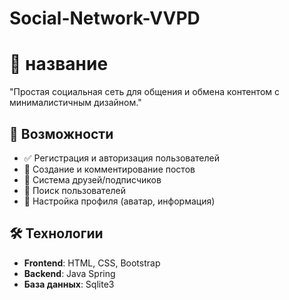 # Social-Network-VVPD
# 🌟 название
 
"Простая социальная сеть для общения и обмена контентом с минималистичным дизайном."


## 🚀 Возможности

- ✅ Регистрация и авторизация пользователей
- 📝 Создание и комментирование постов
- 👥 Система друзей/подписчиков
- 🔎 Поиск пользователей
- 🎨 Настройка профиля (аватар, информация)

## 🛠 Технологии

- **Frontend**: HTML, CSS, Bootstrap
- **Backend**: Java Spring
- **База данных**: Sqlite3
